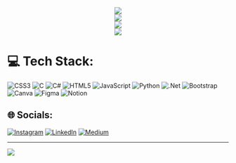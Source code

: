 <div align="center">
<img src="https://github-readme-stats.vercel.app/api?username=Shavinka06&theme=material-palenight&hide_border=false&include_all_commits=true&count_private=true"/>
  </div>
  <div align="center">
  <img src="https://github-readme-streak-stats.herokuapp.com/?user=Shavinka06&theme=material-palenight&hide_border=false"/>
  </div>
<div align="center">
  <img src="https://github-readme-stats.vercel.app/api/top-langs/?username=Shavinka06&theme=material-palenight&hide_border=false&include_all_commits=true&count_private=true&layout=compact"/>
  </div>

<div align="center">
  <img src="https://github-contributor-stats.vercel.app/api?username=Shavinka06&limit=5&theme=dark&combine_all_yearly_contributions=true"/>
  </div>


# 💻 Tech Stack:
![CSS3](https://img.shields.io/badge/css3-%231572B6.svg?style=for-the-badge&logo=css3&logoColor=white) ![C](https://img.shields.io/badge/c-%2300599C.svg?style=for-the-badge&logo=c&logoColor=white) ![C#](https://img.shields.io/badge/c%23-%23239120.svg?style=for-the-badge&logo=c-sharp&logoColor=white) ![HTML5](https://img.shields.io/badge/html5-%23E34F26.svg?style=for-the-badge&logo=html5&logoColor=white) ![JavaScript](https://img.shields.io/badge/javascript-%23323330.svg?style=for-the-badge&logo=javascript&logoColor=%23F7DF1E) ![Python](https://img.shields.io/badge/python-3670A0?style=for-the-badge&logo=python&logoColor=ffdd54) ![.Net](https://img.shields.io/badge/.NET-5C2D91?style=for-the-badge&logo=.net&logoColor=white) ![Bootstrap](https://img.shields.io/badge/bootstrap-%23563D7C.svg?style=for-the-badge&logo=bootstrap&logoColor=white) ![Canva](https://img.shields.io/badge/Canva-%2300C4CC.svg?style=for-the-badge&logo=Canva&logoColor=white) 	![Figma](https://img.shields.io/badge/figma-%23F24E1E.svg?style=for-the-badge&logo=figma&logoColor=white) ![Notion](https://img.shields.io/badge/Notion-%23000000.svg?style=for-the-badge&logo=notion&logoColor=white)

## 🌐 Socials:

[![Instagram](https://img.shields.io/badge/Instagram-%23E4405F.svg?logo=Instagram&logoColor=white)](https://www.linkedin.com/in/shavinka-jayamaha-a91069253/) [![LinkedIn](https://img.shields.io/badge/LinkedIn-%230077B5.svg?logo=linkedin&logoColor=white)](https://www.linkedin.com/in/shavinka-jayamaha-a91069253/) [![Medium](https://img.shields.io/badge/Medium-12100E?logo=medium&logoColor=white)](https://medium.com/@shavinka_j) 
  

---
[![](https://visitcount.itsvg.in/api?id=Shavinka06&icon=4&color=0)](https://visitcount.itsvg.in)

<!-- Proudly created with GPRM ( https://gprm.itsvg.in ) -->
